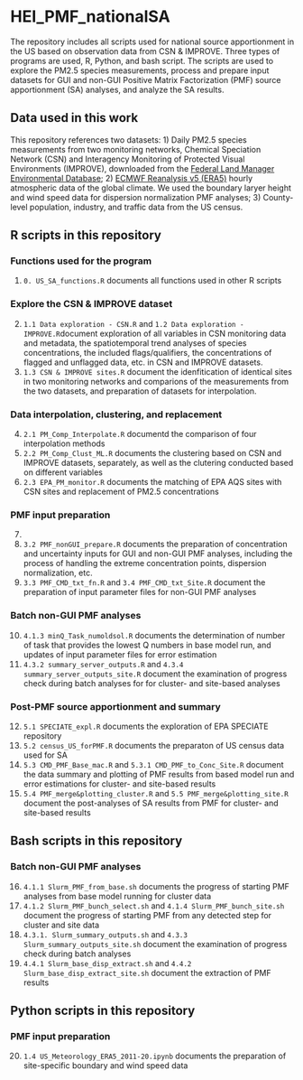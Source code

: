 # HEI_PMF_nationalSA
The repository includes all scripts used for national source apportionment in the US based on observation data from CSN &amp; IMPROVE. Three types of programs are used, R, Python, and bash script. The scripts are used to explore the PM2.5 species measurements, process and prepare input datasets for GUI and non-GUI Positive Matrix Factorization (PMF) source apportionment (SA) analyses, and analyze the SA results.

## Data used in this work
This repository references two datasets: 1) Daily PM2.5 species measurements from two monitoring networks, Chemical Speciation Network (CSN) and Interagency Monitoring of Protected Visual Environments (IMPROVE), downloaded from the [Federal Land Manager Environmental Database](http://views.cira.colostate.edu/fed/QueryWizard/Default.aspx); 2) [ECMWF Reanalysis v5 (ERA5)](https://cds.climate.copernicus.eu/cdsapp#!/dataset/reanalysis-era5-single-levels?tab=form) hourly atmospheric data of the global climate. We used the boundary laryer height and wind speed data for dispersion normalization PMF analyses; 3) County-level population, industry, and traffic data from the US census.

## R scripts in this repository
### Functions used for the program
1. `0. US_SA_functions.R` documents all functions used in other R scripts

### Explore the CSN & IMPROVE dataset
2. `1.1 Data exploration - CSN.R` and `1.2 Data exploration - IMPROVE.R`document exploration of all variables in CSN monitoring data and metadata, the spatiotemporal trend analyses of species concentrations, the included flags/qualifiers, the concentrations of flagged and unflagged data, etc. in CSN and IMPROVE datasets. 
3. `1.3 CSN & IMPROVE sites.R` document the idenfitication of identical sites in two monitoring networks and comparions of the measurements from the two datasets, and preparation of datasets for interpolation.

### Data interpolation, clustering, and replacement
4. `2.1 PM_Comp_Interpolate.R` documentd the comparison of four interpolation methods
5. `2.2 PM_Comp_Clust_ML.R` documents the clustering based on CSN and IMPROVE datasets, separately, as well as the clutering conducted based on different variables
6. `2.3 EPA_PM_monitor.R` documents the matching of EPA AQS sites with CSN sites and replacement of PM2.5 concentrations

### PMF input preparation
7. ` `
8. `3.2 PMF_nonGUI_prepare.R` documents the preparation of concentration and uncertainty inputs for GUI and non-GUI PMF analyses, including the process of handling the extreme concentration points, dispersion normalization, etc.
9. `3.3 PMF_CMD_txt_fn.R` and `3.4 PMF_CMD_txt_Site.R` document the preparation of input parameter files for non-GUI PMF analyses

### Batch non-GUI PMF analyses
10. `4.1.3 minQ_Task_numoldsol.R` documents the determination of number of task that provides the lowest Q numbers in base model run, and updates of input parameter files for error estimation
11. `4.3.2 summary_server_outputs.R` and `4.3.4 summary_server_outputs_site.R` document the examination of progress check during batch analyses for for cluster- and site-based analyses

### Post-PMF source apportionment and summary
12. `5.1 SPECIATE_expl.R` documents the exploration of EPA SPECIATE repository
13. `5.2 census_US_forPMF.R` documents the preparaton of US census data used for SA
14. `5.3 CMD_PMF_Base_mac.R` and `5.3.1 CMD_PMF_to_Conc_Site.R` document the data summary and plotting of PMF results from based model run and error estimations for cluster- and site-based results
15. `5.4 PMF_merge&plotting_cluster.R` and `5.5 PMF_merge&plotting_site.R` document the post-analyses of SA results from PMF for cluster- and site-based results

## Bash scripts in this repository

### Batch non-GUI PMF analyses
16. `4.1.1 Slurm_PMF_from_base.sh` documents the progress of starting PMF analyses from base model running for cluster data
17. `4.1.2 Slurm_PMF_bunch_select.sh` and `4.1.4 Slurm_PMF_bunch_site.sh` document the progress of starting PMF from any detected step for cluster and site data
18. `4.3.1. Slurm_summary_outputs.sh` and `4.3.3 Slurm_summary_outputs_site.sh` document the examination of progress check during batch analyses
19. `4.4.1 Slurm_base_disp_extract.sh` and `4.4.2 Slurm_base_disp_extract_site.sh` document the extraction of PMF results

## Python scripts in this repository

### PMF input preparation
20. `1.4 US_Meteorology_ERA5_2011-20.ipynb` documents the preparation of site-specific boundary and wind speed data
